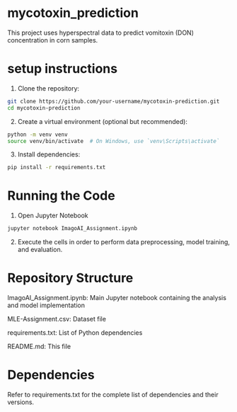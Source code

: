 # mycotoxin_prediction
This project uses hyperspectral data to predict vomitoxin (DON) concentration in corn samples.
# setup instructions
1. Clone the repository:
  ```bash
git clone https://github.com/your-username/mycotoxin-prediction.git
cd mycotoxin-prediction
```
2. Create a virtual environment (optional but recommended):
```bash
python -m venv venv
source venv/bin/activate  # On Windows, use `venv\Scripts\activate`
```
3. Install dependencies:

``` bash
pip install -r requirements.txt
```

# Running the Code

1. Open Jupyter Notebook
```bash
jupyter notebook ImagoAI_Assignment.ipynb
```
2. Execute the cells in order to perform data preprocessing, model training, and evaluation.

# Repository Structure

ImagoAI_Assignment.ipynb: Main Jupyter notebook containing the analysis and model implementation

MLE-Assignment.csv: Dataset file

requirements.txt: List of Python dependencies

README.md: This file

# Dependencies

Refer to requirements.txt for the complete list of dependencies and their versions.
